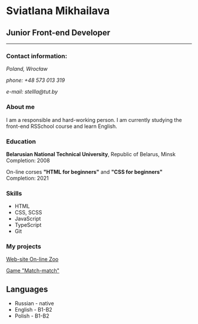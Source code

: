 # Sviatlana Mikhailava
## Junior Front-end Developer
***


### Contact information:
_Poland, Wrocław_

_phone: +48 573 013 319_

_e-mail: stellla@tut.by_


### About me
I am a responsible and hard-working person. I am currently studying the front-end RSSchool course and learn English.

### Education
__Belarusian National Technical University__, Republic of Belarus, Minsk
Completion: 2008

On-line corses __"HTML for beginners"__ and __"CSS for beginners"__
Completion: 2021

### Skills
* HTML
* CSS, SCSS
* JavaScript
* TypeScript
* Git

### My projects
[Web-site On-line Zoo](https://rolling-scopes-school.github.io/swettlana-JSFE2021Q1/online-zoo/pages/landing/index.html)

[Game "Match-match"](https://rolling-scopes-school.github.io/swettlana-JSFE2021Q1/match-match-game/)

## Languages
+ Russian - native
+ English - B1-B2
+ Polish - B1-B2




